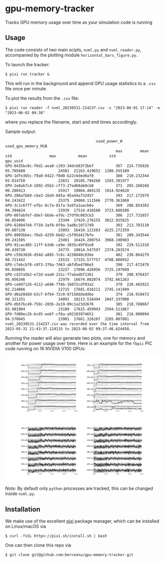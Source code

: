 # gpu-memory-tracker
Tracks GPU memory usage over time as your simulation code is running

## Usage

The code consists of two main scipts, `nvml.py` and `nvml_reader.py`, accompanied by the plotting module `horizontal_bars_figure.py`.

To launch the tracker:
```console
$ pixi run tracker &
```
This will run in the background and append GPU usage statistics to a `.csv` file once per minute.

To plot the results from the `.csv` file:
```console
$ pixi run reader -f nvml_20230531-214237.csv -s "2023-06-01 17:14" -e "2023-06-02 09:38"
```
where you replace the filename, start and end times accordingly.

Sample output:
```
                                         used_power_W                        used_gpu_memory_MiB
                                                  max        mean        std                 max          mean          std
gpu_uuid
GPU-0435bc0c-f6d1-aea8-c293-34dc683f3bbf          367  224.735926  85.705688               24501  21163.419652  1200.555189
GPU-1dfe3b5c-79a0-0422-f0d0-b22c6ded0af0          380  210.232344  93.814750               23831  20185.794268  1593.391977
GPU-1e8ab7c4-1892-d5b2-cff3-27ed68ab0cb0          371  203.268168  90.280413               25917  19064.484135  1914.924620
GPU-286afb69-cbe3-16d4-845a-95a44a732457          393  217.172979  94.241622               25375  20068.111566  2770.361860
GPU-3c1c67ff-efbc-8c7a-81fa-5a9fa1aacb6e          369  208.854383  94.394624               23939  17514.416588  3723.680108
GPU-607abfe7-dde7-bbde-e7dc-27df0c083cb3          386  217.731857  98.854606               23349  17429.276155  3812.925625
GPU-618947d4-f719-3af8-6f9a-5ad6c10717d9          383  213.703110  99.887138               23893  16419.121583  4225.272359
GPU-8903bbec-70a5-4259-bb82-c5f95d417bfe          381  209.343544  99.241505               23491  16424.200754  3968.190983
GPU-91cacd85-11ff-b3d6-ce9e-3035c49f91e0          392  229.511310  90.439730               24775  19014.547597  2374.283574
GPU-c55b3036-d54d-a885-7c6c-4238840c836e          402  230.864279  98.721442               25533  17333.577757  4708.808932
GPU-c7ebcb70-c0f3-376a-7d63-abfd5e4786e5          390  217.672479  95.850695               23237  17096.426956  3725.197609
GPU-cd37a5b2-e72d-eaa0-231c-f7abadbf1361          379  208.976437  95.956346               22979  16674.802074  3792.661263
GPU-ce697126-4112-a696-ff6b-1b072cdf03a2          379  220.402922  92.214866               22715  17681.816211  2745.141949
GPU-d0a28ddd-b3cf-6fb4-72c0-87158ddadd6e          374  216.918473  90.321331               24091  18213.516494  2847.337000
GPU-db57bc49-759c-283b-2e19-09c1a23d2676          385  218.780867  93.981904               23189  17615.459943  2504.511867
GPU-fd00ec2b-bc85-ee6f-cf6a-a92103974651          381  216.900094  94.578045               23981  17681.326107  3285.807881
nvml_20230531-214237.csv was recorded over the time interval from 2023-05-31 21:43:37.124133 to 2023-06-02 09:37:46.624458.
```

Running the reader will also generate two plots, one for memory and another for power usage over time. Here is an example for the `fbpic` PIC code running on 16 NVIDIA V100 GPUs:

![Memory usage](plots/mem.png)
![Power usage](plots/pow.png)

_Note:_ By default only `python` processes are tracked, this can be changed inside `nvml.py`.

## Installation

We make use of the excellent [pixi](pixi.sh) package manager, which can be installed on Linux/macOS via

```console
$ curl -fsSL https://pixi.sh/install.sh | bash
```

One can then clone this repo via

```console
$ git clone git@github.com:berceanu/gpu-memory-tracker.git
```
